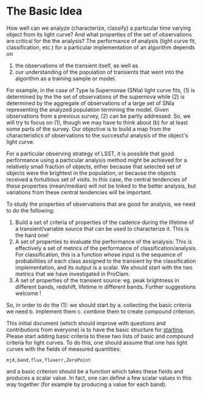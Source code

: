 # The Basic Idea

How well can we analyze (characterize, classify) a particular time varying object from its light curve? And what properties of the set of observations are critical for the the analysis?
The performance of analysis (light curve fit, classification, etc.) for a particular implementation of an algorithm depends on 

1. the observations of the transient itself, as well as 
2. our understanding of the population of transients that went into the algorithm as a training sample or model.

For example, in the case of Type Ia Supernovae (SNIa) light curve fits, (1) is determined by the the set of observations of the supernova while (2) is determined by the aggregate of observations of a large set of SNIa representing the analyzed population termining the model. Given observations from a previous survey, (2) can be partly addressed. So, we will try to focus on (1), though we may have to think about (b) for at least some parts of the survey. Our objective is to build a map from the characteristics of observations to the successful analysis of  the object's light curve. 

For a particular observing strategy of LSST, it is possible that good performance using a particular analysis method might be achieved for a relatively small fraction of objects, either because that selected set of objects were the brightest in the population, or because the objects received a fortuitious set of visits. In this case, the central tendencies of these properties (mean/median) will not be linked to the better analysis, but variations from these central tendencies will be important.


To study the properties of observations that are good for analysis, we need to do the following:
1. Build a set of criteria of properties of the cadence during the lifetime of a transient/variable source that can be used to characterize it. This is the hard one!
2. A set of properties to evaluate the performance of the analysis: This is effectively a set of metrics of the performance of classification/analysis. For classification, this is a function whose input is the sequence of probabilities of each class assigned to the transient by the classification implementation, and its output is a scalar. We should start with the two metrics that we have investigated in ProClam.
3. A set of properties of the transient source: eg. peak brightness in different bands, redshift, lifetime in different bands. Further suggestions welcome !


So, in order to do the (1): we should start by 
a. collecting the basic criteria we need
b. implement them
c. combine them to create compound criterion.

This initial document (which should improve with questions and contributions from everyone) is to have the basic structure for [starting](https://docs.google.com/document/d/11PMjGBe_kfHpaJXiDJtMnAjNvhsoEWng1nuNj8BVEkE/edit?usp=sharing).  Please start adding basic criteria to these two lists of basic and compound criteria for light curves. To do this, one should assume that one has light curves with the fields of measured quantities:

```
mjd,band,flux,fluxerr,ZeroPoint 
```
and a basic criterion should be a function which takes these fields and produces a scalar value. In fact, one can define a few scalar values in this way together (for example by producing a value for each band). 

